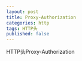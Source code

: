 ```yaml
---
layout: post
title: Proxy-Authorization
categories: http
tags: HTTP头
published: false
---
```


HTTP头Proxy-Authorization